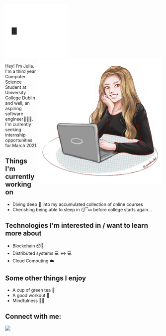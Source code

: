 <img src="https://github.com/Julia-fil1/Julia-fil1/blob/master/gif.gif" width="200">
<img align='right' src="https://github.com/Julia-fil1/Julia-fil1/blob/master/graphic.jpg" width=400 /> 
<p allign = "center">Hey! I'm Julia. I'm a third year Computer Science Student at University College Dublin and well, an aspiring software engineer👩‍💻😄. I'm currently seeking internship opportunities for March 2021.</p>

## Things I'm currently working on
- Diving deep 🤿 into my accumulated collection of online courses
- Cherishing being able to sleep in 😴💤 before college starts again...

## Technologies I'm interested in / want to learn more about
- Blockchain 📦🔗
- Distributed systems 💻 ↔️ 💻
- Cloud Computing ☁️

## Some other things I enjoy
- A cup of green tea 🍵
- A good workout 💪
- Mindfulness 🧘‍♀️

## Connect with me:
[<img src="https://img.shields.io/badge/linkedin-%230077B5.svg?&style=for-the-badge&logo=linkedin&logoColor=white" />](https://www.linkedin.com/in/julia-filipczak-80a9b11aa/)

